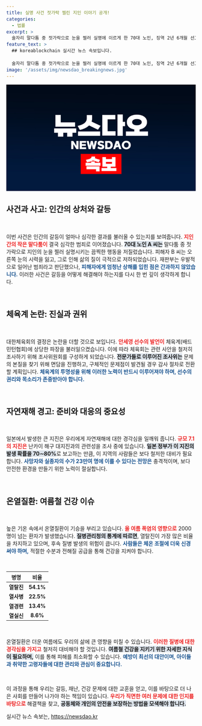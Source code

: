 ```yaml
---
title: 실명 사건 젓가락 찔린 지인 이야기 공개!
categories:
  - 법률
excerpt: >
  술자리 말다툼 중 젓가락으로 눈을 찔러 실명에 이르게 한 70대 노인, 징역 2년 6개월 선고! 우발적인 범행으로 감형되었지만, 피해자는 큰 상처를 입었다. 사건의 전말은? 클릭해 자세히 알아보세요!
feature_text: >
  ## koreablockchain 실시간 뉴스 속보입니다.

  술자리 말다툼 중 젓가락으로 눈을 찔러 실명에 이르게 한 70대 노인, 징역 2년 6개월 선고! 우발적인 범행으로 감형되었지만, 피해자는 큰 상처를 입었다. 사건의 전말은? 클릭해 자세히 알아보세요!
image: '/assets/img/newsdao_breakingnews.jpg'
---
```


<p><img src="/assets/img/newsdao_breakingnews.jpg" alt="koreablockchain 속보" /></p>

<h2 data-ke-size="size26">사건과 사고: 인간의 상처와 갈등</h2>

<p data-ke-size="size16">&nbsp;</p>

<p>이번 사건은 인간의 갈등이 얼마나 심각한 결과를 불러올 수 있는지를 보여줍니다. <b><span style="color: #ee2323;">지인 간의 작은 말다툼이</span></b> 결국 심각한 범죄로 이어졌습니다. <b><span style="background-color: #21538527;">70대 노인 A 씨는</span></b> 말다툼 중 젓가락으로 지인의 눈을 찔러 실명시키는 끔찍한 행동을 저질렀습니다. 피해자 B 씨는 오른쪽 눈의 시력을 잃고, 그로 인해 삶의 질이 극적으로 저하되었습니다. 재판부는 우발적으로 일어난 범죄라고 판단했으나, <b><span style="color: #1a5490;">피해자에게 엄청난 상해를 입힌 점은 간과하지 않았습니다.</span></b> 이러한 사건은 갈등을 어떻게 해결해야 하는지를 다시 한 번 깊이 생각하게 합니다.</p>

<p data-ke-size="size16">&nbsp;</p>

<h2 data-ke-size="size26">체육계 논란: 진실과 권위</h2>

<p data-ke-size="size16">&nbsp;</p>

<p>대한체육회의 결정은 논란을 더할 것으로 보입니다. <b><span style="color: #ee2323;">안세영 선수의 발언이</span></b> 체육계(배드민턴협회)에 상당한 파장을 불러일으켰습니다. 이에 따라 체육회는 관련 사안을 철저히 조사하기 위해 조사위원회를 구성하게 되었습니다. <b><span style="background-color: #21538527;">전문가들로 이루어진 조사위는</span></b> 문제의 본질을 찾기 위해 면담을 진행하고, 구체적인 문제점이 발견될 경우 감사 절차로 전환할 계획입니다. <b><span style="color: #1a5490;">체육계의 투명성을 위해 이러한 노력이 반드시 이루어져야 하며, 선수의 권리와 목소리가 존중받아야 합니다.</span></b></p>

<p data-ke-size="size16">&nbsp;</p>

<h2 data-ke-size="size26">자연재해 경고: 준비와 대응의 중요성</h2>

<p data-ke-size="size16">&nbsp;</p>

<p>일본에서 발생한 큰 지진은 우리에게 자연재해에 대한 경각심을 일깨워 줍니다. <b><span style="color: #ee2323;">규모 7.1의 지진은</span></b> 난카이 해구 대지진과의 관련성을 조사 중에 있습니다. <b><span style="background-color: #21538527;">일본 정부가 이 지진의 발생 확률을 70∼80%</span></b>로 보고하는 만큼, 이 지역의 사람들은 보다 철저한 대비가 필요합니다. <b><span style="color: #1a5490;">사망자와 실종자의 수가 23만여 명에 이를 수 있다는 전망은</span></b> 충격적이며, 보다 안전한 환경을 만들기 위한 노력이 절실합니다.</p>

<p data-ke-size="size16">&nbsp;</p>

<h2 data-ke-size="size26">온열질환: 여름철 건강 이슈</h2>

<p data-ke-size="size16">&nbsp;</p>

<p>높은 기온 속에서 온열질환이 기승을 부리고 있습니다. <b><span style="color: #ee2323;">올 여름 폭염의 영향으로</span></b> 2000명이 넘는 환자가 발생했습니다. <b><span style="background-color: #21538527;">질병관리청의 통계에 따르면</span></b>, 열탈진이 가장 많은 비율을 차지하고 있으며, 후속 질병 발생의 위험이 큽니다. <b><span style="color: #1a5490;">사람들은 체온 조절에 더욱 신경 써야 하며,</span></b> 적절한 수분과 전해질 공급을 통해 건강을 지켜야 합니다. </p>

<p data-ke-size="size16">&nbsp;</p>

<table style="width: 100%; border-collapse: collapse;">
  <thead>
    <tr>
      <th style="text-align: center;">병명</th>
      <th style="text-align: center;">비율</th>
    </tr>
  </thead>
  <tbody>
    <tr>
      <td style="text-align: center; height: 17px;"><b>열탈진</b></td>
      <td style="text-align: center; height: 17px;"><b>54.1%</b></td>
    </tr>
    <tr>
      <td style="text-align: center; height: 17px;"><b>열사병</b></td>
      <td style="text-align: center; height: 17px;"><b>22.5%</b></td>
    </tr>
    <tr>
      <td style="text-align: center; height: 17px;"><b>열경련</b></td>
      <td style="text-align: center; height: 17px;"><b>13.4%</b></td>
    </tr>
    <tr>
      <td style="text-align: center; height: 17px;"><b>열실신</b></td>
      <td style="text-align: center; height: 17px;"><b>8.6%</b></td>
    </tr>
  </tbody>
</table>

<p data-ke-size="size16">&nbsp;</p>

<p>온열질환은 더운 여름에도 우리의 삶에 큰 영향을 미칠 수 있습니다. <b><span style="color: #ee2323;">이러한 질병에 대한 경각심을 가지고</span></b> 철저히 대비해야 할 것입니다. <b><span style="background-color: #21538527;">여름철 건강을 지키기 위한 자세한 지식이 필요하며,</span></b> 이를 통해 피해를 최소화할 수 있습니다. <b><span style="color: #1a5490;">예방이 최선의 대안이며, 아이들과 취약한 고령자들에 대한 관리와 관심이 중요합니다.</span></b></p>

<p data-ke-size="size16">&nbsp;</p> 

<p>이 과정을 통해 우리는 갈등, 재난, 건강 문제에 대한 교훈을 얻고, 이를 바탕으로 더 나은 사회를 만들어 나가야 하는 책임이 있습니다. <b><span style="color: #ee2323;">우리가 직면한 여러 문제에 대한 인지를 바탕으로</span></b> 해결책을 찾고, <b><span style="background-color: #21538527;">공동체와 개인의 안전을 보장하는 방법을 모색해야 합니다.</span></b></p>
실시간 뉴스 속보는, <a href="https://newsdao.kr" rel="dofollow">https://newsdao.kr</a>


